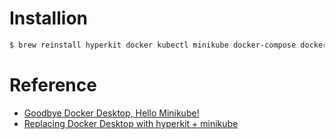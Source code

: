 # Installion
```sh
$ brew reinstall hyperkit docker kubectl minikube docker-compose docker-credential-helper podman kompose kustomize helm
```

# Reference

- [Goodbye Docker Desktop, Hello Minikube!](https://itnext.io/goodbye-docker-desktop-hello-minikube-3649f2a1c469)
- [Replacing Docker Desktop with hyperkit + minikube](https://arnon.me/2021/09/replace-docker-with-minikube/?utm_source=pocket_mylist)
